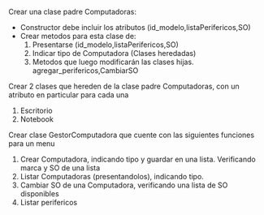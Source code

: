 Crear una clase padre Computadoras:

-   Constructor debe incluir los atributos (id_modelo,listaPerifericos,SO)
-   Crear metodos para esta clase de:
    1.  Presentarse (id_modelo,listaPerifericos,SO)
    2.  Indicar tipo de Computadora (Clases heredadas)
    3.  Metodos que luego modificarán las clases hijas. agregar_perifericos,CambiarSO

Crear 2 clases que hereden de la clase padre Computadoras, con un atributo en particular para cada una

1.  Escritorio
2.  Notebook

Crear clase GestorComputadora que cuente con las siguientes funciones para un menu

1.  Crear Computadora, indicando tipo y guardar en una lista. Verificando marca y SO de una lista
2.  Listar Computadoras (presentandolos), indicando tipo.
3.  Cambiar SO de una Computadora, verificando una lista de SO disponibles
4.  Listar perifericos

